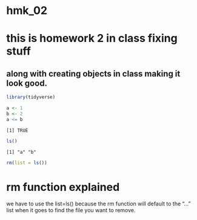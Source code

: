hmk_02
================

# this is homework 2 in class fixing stuff

## along with creating objects in class making it look good.

``` r
library(tidyverse)

a <- 1
b <- 2
a <= b
```

    [1] TRUE

``` r
ls()
```

    [1] "a" "b"

``` r
rm(list = ls())
```

# rm function explained

we have to use the list=ls() because the rm function will default to the
“…” list when it goes to find the file you want to remove.
